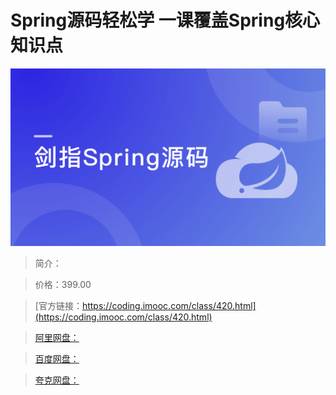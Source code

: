 # Spring源码轻松学 一课覆盖Spring核心知识点

![img](../../assets/5fd191b009ece97d05400304.png)

> 简介：

> 价格：399.00

> [官方链接：https://coding.imooc.com/class/420.html](https://coding.imooc.com/class/420.html)

> [阿里网盘：]()

> [百度网盘：]()

> [夸克网盘：]()
